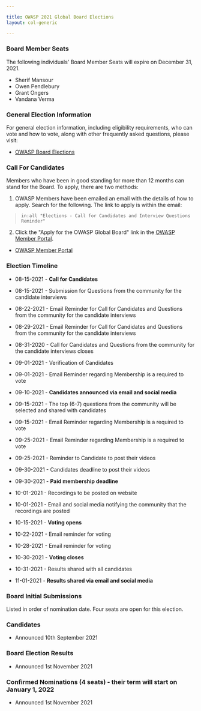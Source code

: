```yaml
---

title: OWASP 2021 Global Board Elections
layout: col-generic

---
```


### Board Member Seats

The following individuals' Board Member Seats will expire on December 31, 2021.

- Sherif Mansour
- Owen Pendlebury
- Grant Ongers
- Vandana Verma

### General Election Information

For general election information, including eligibility requirements, who can vote and how to vote, along with other frequently
asked questions, please visit:

- [OWASP Board Elections](/www-board/elections)

### Call For Candidates

Members who have been in good standing for more than 12 months can stand for the Board. To apply, there are two methods:

1. OWASP Members have been emailed an email with the details of how to apply. Search for the following. The link to apply is within the email:

> ```in:all "Elections - Call for Candidates and Interview Questions Reminder"```

2. Click the "Apply for the OWASP Global Board" link in the [OWASP Member Portal](https://members.owasp.org/).

- [OWASP Member Portal](https://members.owasp.org/)

### Election Timeline

- 08-15-2021 - **Call for Candidates**
- 08-15-2021 - Submission for Questions from the community for the candidate interviews
- 08-22-2021 - Email Reminder for Call for Candidates and Questions from the community for the candidate interviews
- 08-29-2021 - Email Reminder for Call for Candidates and Questions from the community for the candidate interviews
- 08-31-2020 - Call for Candidates and Questions from the community for the candidate interviews closes

- 09-01-2021 - Verification of Candidates
- 09-01-2021 - Email Reminder regarding Membership is a required to vote
- 09-10-2021 - **Candidates announced via email and social media**
- 09-15-2021 - The top (6-7) questions from the community will be selected and shared with candidates
- 09-15-2021 - Email Reminder regarding Membership is a required to vote
- 09-25-2021 - Email Reminder regarding Membership is a required to vote
- 09-25-2021 - Reminder to Candidate to post their videos
- 09-30-2021 - Candidates deadline to post their videos
- 09-30-2021 - **Paid membership deadline**

- 10-01-2021 - Recordings to be posted on website
- 10-01-2021 - Email and social media notifying the community that the recordings are posted
- 10-15-2021 - **Voting opens**
- 10-22-2021 - Email reminder for voting
- 10-28-2021 - Email reminder for voting
- 10-30-2021 - **Voting closes**
- 10-31-2021 - Results shared with all candidates
- 11-01-2021 - **Results shared via email and social media**

### Board Initial Submissions

Listed in order of nomination date. Four seats are open for this election.

### Candidates

- Announced 10th September 2021

### Board Election Results

- Announced 1st November 2021

### Confirmed Nominations (4 seats) - their term will start on January 1, 2022

- Announced 1st November 2021
